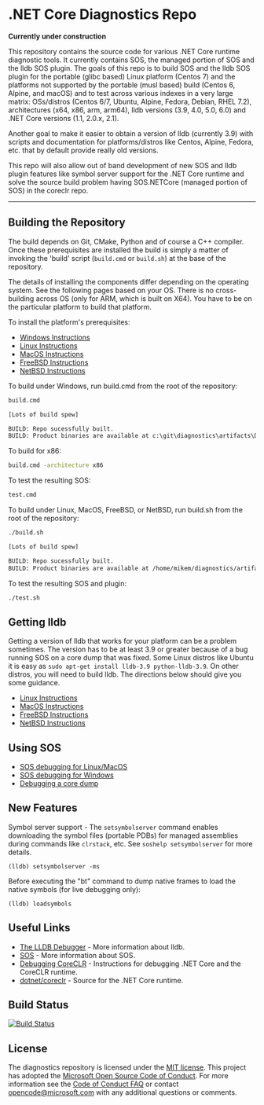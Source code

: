 .NET Core Diagnostics Repo
==========================

**Currently under construction**

This repository contains the source code for various .NET Core runtime diagnostic tools. It currently contains SOS, the managed portion of SOS and the lldb SOS plugin. The goals of this repo is to build SOS and the lldb SOS plugin for the portable (glibc based) Linux platform (Centos 7) and the platforms not supported by the portable (musl based) build (Centos 6, Alpine, and macOS) and to test across various indexes in a very large matrix: OSs/distros (Centos 6/7, Ubuntu, Alpine, Fedora, Debian, RHEL 7.2), architectures (x64, x86, arm, arm64), lldb versions (3.9, 4.0, 5.0, 6.0) and .NET Core versions (1.1, 2.0.x, 2.1). 

Another goal to make it easier to obtain a version of lldb (currently 3.9) with scripts and documentation for platforms/distros like Centos, Alpine, Fedora, etc. that by default provide really old versions. 

This repo will also allow out of band development of new SOS and lldb plugin features like symbol server support for the .NET Core runtime and solve the source build problem having SOS.NETCore (managed portion of SOS) in the coreclr repo.

--------------------------
## Building the Repository

The build depends on Git, CMake, Python and of course a C++ compiler.  Once these prerequisites are installed
the build is simply a matter of invoking the 'build' script (`build.cmd` or `build.sh`) at the base of the 
repository.  

The details of installing the components differ depending on the operating system.  See the following
pages based on your OS.  There is no cross-building across OS (only for ARM, which is built on X64). 
You have to be on the particular platform to build that platform.  

To install the platform's prerequisites:

 * [Windows Instructions](documentation/building/windows-instructions.md)
 * [Linux Instructions](documentation/building/linux-instructions.md)
 * [MacOS Instructions](documentation/building/osx-instructions.md)
 * [FreeBSD Instructions](documentation/building/freebsd-instructions.md) 
 * [NetBSD Instructions](documentation/building/netbsd-instructions.md)

To build under Windows, run build.cmd from the root of the repository:

```bat
build.cmd 

[Lots of build spew]

BUILD: Repo sucessfully built.
BUILD: Product binaries are available at c:\git\diagnostics\artifacts\Debug\bin\Windows_NT.x64
```

To build for x86:

```bat
build.cmd -architecture x86
```

To test the resulting SOS:

```bat
test.cmd
```

To build under Linux, MacOS, FreeBSD, or NetBSD, run build.sh from the root of the repository:

```sh
./build.sh

[Lots of build spew]

BUILD: Repo sucessfully built.
BUILD: Product binaries are available at /home/mikem/diagnostics/artifacts/Debug/bin/Linux.x64
```

To test the resulting SOS and plugin:

```sh
./test.sh
```

## Getting lldb 

Getting a version of lldb that works for your platform can be a problem sometimes. The version has to be at least 3.9 or greater because of a bug running SOS on a core dump that was fixed. Some Linux distros like Ubuntu it is easy as `sudo apt-get install lldb-3.9 python-lldb-3.9`. On other distros, you will need to build lldb. The directions below should give you some guidance.

* [Linux Instructions](documentation/lldb/linux-instructions.md)
* [MacOS Instructions](documentation/lldb/osx-instructions.md)
* [FreeBSD Instructions](documentation/lldb/freebsd-instructions.md) 
* [NetBSD Instructions](documentation/lldb/netbsd-instructions.md)

## Using SOS

* [SOS debugging for Linux/MacOS](documentation/sos-debugging-extension.md)
* [SOS debugging for Windows](documentation/sos-debugging-extension-windows.md)
* [Debugging a core dump](documentation/debugging-coredump.md)

## New Features

Symbol server support - The `setsymbolserver` command enables downloading the symbol files (portable PDBs) for managed assemblies during commands like `clrstack`, etc. See `soshelp setsymbolserver` for more details.
    
    (lldb) setsymbolserver -ms

Before executing the "bt" command to dump native frames to load the native symbols (for live debugging only):

    (lldb) loadsymbols

## Useful Links

* [The LLDB Debugger](http://lldb.llvm.org/index.html) - More information about lldb.
* [SOS](https://msdn.microsoft.com/en-us/library/bb190764(v=vs.110).aspx) - More information about SOS.
* [Debugging CoreCLR](https://github.com/dotnet/coreclr/blob/master/Documentation/building/debugging-instructions.md) - Instructions for debugging .NET Core and the CoreCLR runtime.
* [dotnet/coreclr](https://github.com/dotnet/coreclr) - Source for the .NET Core runtime.

[//]: # (Begin current test results)

## Build Status

[![Build Status](https://dnceng.visualstudio.com/public/_apis/build/status/dotnet/diagnostics/diagnostics-public-ci?branchName=master)](https://dnceng.visualstudio.com/public/_build/latest?definitionId=72&branchName=master)

[//]: # (End current test results)


## License

The diagnostics repository is licensed under the [MIT license](LICENSE.TXT). This project has adopted the [Microsoft Open Source Code of Conduct](https://opensource.microsoft.com/codeofconduct/).  For more information see the [Code of Conduct FAQ](https://opensource.microsoft.com/codeofconduct/faq/) or contact [opencode@microsoft.com](mailto:opencode@microsoft.com) with any additional questions or comments.

